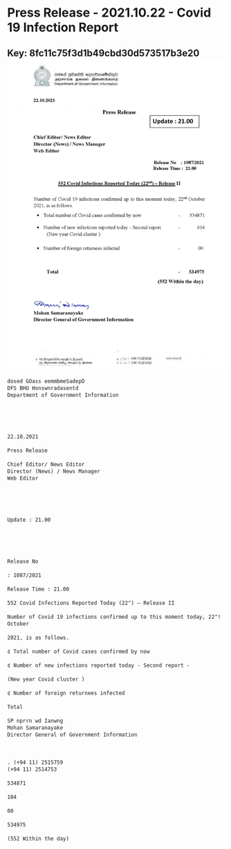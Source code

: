 # Press Release - 2021.10.22 - Covid 19 Infection Report 
Key: 8fc11c75f3d1b49cbd30d573517b3e20 
![img](img/8fc11c75f3d1b49cbd30d573517b3e20.jpg)
---
```
dosed GOass eemmbmeSadepO
DFS BHU Honswnradasentd
Department of Government Information

 

 

22.10.2021

Press Release

Chief Editor/ News Editor
Director (News) / News Manager
Web Editor

 

 

Update : 21.00

 

 

Release No

: 1087/2021

Release Time : 21.00

552 Covid Infections Reported Today (22") — Release II

Number of Covid 19 infections confirmed up to this moment today, 22"! October

2021, is as follows.

¢ Total number of Covid cases confirmed by now

¢ Number of new infections reported today - Second report -

(New year Covid cluster )

¢ Number of foreign returnees infected

Total

SP nprrn wd Ianwng
Mohan Samaranayake
Director General of Government Information

 

. (+94 11) 2515759
(+94 11) 2514753

534871

104

00

534975

(552 Within the day)

```
